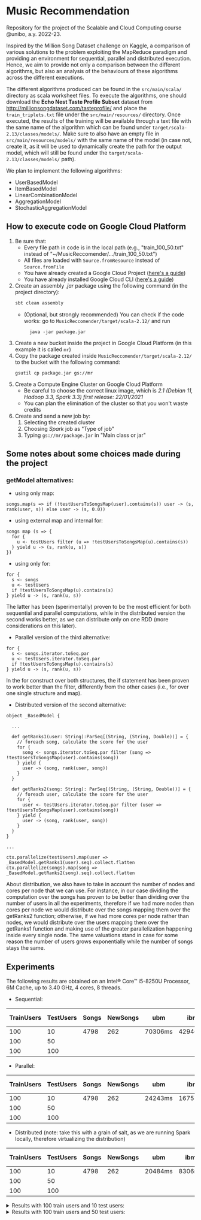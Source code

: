 # Music Recommendation
Repository for the project of the Scalable and Cloud Computing course @unibo, a.y. 2022-23.

Inspired by the Million Song Dataset challenge on Kaggle, a comparison of various solutions to the problem
exploiting the MapReduce paradigm and providing an environment for sequential, parallel and distributed
execution. Hence, we aim to provide not only a comparison between the different algorithms, but also an
analysis of the behaviours of these algorithms across the different executions.

The different algorithms produced can be found in the `src/main/scala/` directory as scala worksheet
files. To execute the algorithms, one should download the <b>Echo Nest Taste Profile Subset</b> dataset from
http://millionsongdataset.com/tasteprofile/ and place the `train_triplets.txt` file under the `src/main/resources/`
directory. Once executed, the results of the training will be available through a text file with the same name of the
algorithm which can be found under `target/scala-2.13/classes/models/`. Make sure to also have an empty file in
`src/main/resources/models/` with the same name of the model (in case not, create it, as it will be used to dynamically
create the path for the output model, which will still be found under the `target/scala-2.13/classes/models/` path).

We plan to implement the following algorithms:
- UserBasedModel
- ItemBasedModel
- LinearCombinationModel
- AggregationModel
- StochasticAggregationModel

## How to execute code on Google Cloud Platform
1. Be sure that:
    * Every file path in code is in the local path (e.g., "train_100_50.txt" instead of "~/MusicReccomender/.../train_100_50.txt")
    * All files are loaded with `Source.fromResource` instead of `Source.fromFile`
    * You have already created a Google Cloud Project ([here's a guide](https://cloud.google.com/dataproc/docs/guides/setup-project))
    * You have already installed Google Cloud CLI ([here's a guide](https://cloud.google.com/sdk/docs/install))
2. Create an assembly *.jar* package using the following command (in the project directory):
   ```sh
   sbt clean assembly
   ```
   * (Optional, but strongly recommended) You can check if the code works: go to `MusicReccomender/target/scala-2.12/` and run
     ```shell
       java -jar package.jar
       ```
3. Create a new bucket inside the project in Google Cloud Platform (in this example it is called `mr`)
4. Copy the package created inside `MusicReccomender/target/scala-2.12/` to the bucket with the following command:
   ```shell
   gsutil cp package.jar gs://mr
   ```
5. Create a Compute Engine Cluster on Google Cloud Platform
    * Be careful to choose the correct linux image, which is *2.1 (Debian 11, Hadoop 3.3, Spark 3.3) first release: 22/01/2021*
    * You can plan the elimination of the cluster so that you won't waste credits 
6. Create and send a new job by:
   1. Selecting the created cluster
   2. Choosing *Spark* job  as "Type of job"
   3. Typing `gs://mr/package.jar` in "Main class or jar" 

## Some notes about some choices made during the project

### getModel alternatives:

- using only map:

```
songs.map(s => if (!testUsersToSongsMap(user).contains(s)) user -> (s, rank(user, s)) else user -> (s, 0.0))
```

- using external map and internal for:

```
songs map (s => {
  for {
    u <- testUsers filter (u => !testUsersToSongsMap(u).contains(s))
  } yield u -> (s, rank(u, s))
})
```

- using only for:

```
for {
  s <- songs
  u <- testUsers
  if !testUsersToSongsMap(u).contains(s)
} yield u -> (s, rank(u, s))
```

The latter has been (sperimentally) proven to be the most efficient for both sequential and parallel computations, while in the distributed version the second works better, as we can distribute only on one RDD (more considerations on this later).

- Parallel version of the third alternative:

```
for {
  s <- songs.iterator.toSeq.par
  u <- testUsers.iterator.toSeq.par
  if !testUsersToSongsMap(u).contains(s)
} yield u -> (s, rank(u, s))
```

In the for construct over both structures, the if statement has been proven to work better than the filter, differently from the other cases (i.e., for over one single structure and map).

- Distributed version of the second alternative:

```
object _BasedModel {

  ...

  def getRanks1(user: String):ParSeq[(String, (String, Double))] = {
    // foreach song, calculate the score for the user
    for {
      song <- songs.iterator.toSeq.par filter (song => !testUsersToSongsMap(user).contains(song))
    } yield {
      user -> (song, rank(user, song))
    }
  }

  def getRanks2(song: String): ParSeq[(String, (String, Double))] = {
    // foreach user, calculate the score for the user
    for {
      user <- testUsers.iterator.toSeq.par filter (user => !testUsersToSongsMap(user).contains(song))
    } yield {
      user -> (song, rank(user, song))
    }
  }
}

...

ctx.parallelize(testUsers).map(user => _BasedModel.getRanks1(user).seq).collect.flatten
ctx.parallelize(songs).map(song => _BasedModel.getRanks2(song).seq).collect.flatten

```

About distribution, we also have to take in account the number of nodes and cores per node that we can use. For
instance, in our case dividing the computation over the songs has proven to be better than dividing over the number of
users in all the experiments, therefore if we had more nodes than cores per node we would distribute over the songs
mapping them over the getRanks2 function; otherwise, if we had more cores per node rather than nodes, we would
distribute over the users mapping them over the getRanks1 function and making use of the greater parallelization
happening inside every single node. The same valuations stand in case for some reason the number of users grows
exponentially while the number of songs stays the same.

## Experiments

The following results are obtained on an Intel® Core™ i5-8250U Processor, 6M Cache, up to 3.40 GHz, 4 cores, 8 threads.

- Sequential:

| TrainUsers | TestUsers | Songs   | NewSongs | ubm     | ibm          | lcm   | am    | scm  | mAP (mean) |
|------------|-----------|---------|----------|---------|--------------|-------|-------|------|------------|
| 100        | 10        | 4798    | 262      | 70306ms | 42946ms      | 33ms  | 48ms  | 68ms | 243        |
| 100        | 50        |         |          |         |              |       |       |      |            |
| 100        | 100       |         |          |         |              |       |       |      |            |


- Parallel:

| TrainUsers | TestUsers | Songs   | NewSongs | ubm     | ibm       | lcm  | am   | scm  | mAP (mean) |
|------------|-----------|---------|----------|---------|-----------|------|------|------|------------|
| 100        | 10        | 4798    | 262      | 24243ms | 16757ms   | 20ms | 48ms | 15ms | 200        |
| 100        | 50        |         |          |         |           |      |      |      |            |
| 100        | 100       |         |          |         |           |      |      |      |            |

- Distributed (note: take this with a grain of salt, as we are running Spark locally, therefore virtualizing the
distribution)

| TrainUsers | TestUsers | Songs   | NewSongs | ubm     | ibm      | lcm    | acm    | scm    | mAP (mean) |
|------------|-----------|---------|----------|---------|----------|--------|--------|--------|------------|
| 100        | 10        | 4798    | 262      | 20484ms | 8306ms   | 346ms  | 317ms  | 327ms  | 424        |
| 100        | 50        |         |          |         |          |        |        |        |            |
| 100        | 100       |         |          |         |          |        |        |        |            |


<details> 
<summary>Results with 100 train users and 10 test users: </summary>

- Songs: 4798
- New songs: 262
- Elapsed time for (Sequential) user-based model:	               70306ms (70306563208ns)
- Elapsed time for (Parallel) user-based model:	                   24243ms (24243114162ns)
- Elapsed time for (Distributed) user-based:	                   20484ms (20484129170ns)
- Elapsed time for (Sequential) item-based model:	               42946ms (42946929802ns)
- Elapsed time for (Parallel) item-based model:	                   16757ms (16757097299ns)
- Elapsed time for (Distributed) item-based:	                   8306ms (8306233090ns)
- Elapsed time for (Sequential) linear-combination model:	       33ms (33932444ns)
- Elapsed time for (Parallel) linear-combination model:	           20ms (20231505ns)
- Elapsed time for (Distributed) linear combination:	           346ms (346816304ns)
- Elapsed time for (Sequential) aggregation model:	               48ms (48108313ns)
- Elapsed time for (Parallel) aggregation model:	               48ms (33782193ns)
- Elapsed time for (Distributed) aggregation model:	               317ms (317630317ns)
- Elapsed time for (Sequential) stochastic-combination model:	   68ms (68734158ns)
- Elapsed time for (Parallel) stochastic-combination model:	       15ms (15197487ns)
- Elapsed time for (Distributed) stochastic combination model:	   327ms (327777721ns)
- Elapsed time for (Sequential) user-based model mAP:	           402ms (402353187ns)
- Elapsed time for (Parallel) user-based model mAP:	               103ms (103165666ns)
- Elapsed time for (Distributed) user-based model mAP:	           442ms (442476757ns)
- Elapsed time for (Sequential) item-based model mAP:	           381ms (381242749ns)
- Elapsed time for (Parallel) item-based model mAP:	               137ms (137563038ns)
- Elapsed time for (Distributed) item-based model mAP:	           543ms (543726507ns)
- Elapsed time for (Sequential) linear-combination model mAP:	   368ms (368713505ns)
- Elapsed time for (Parallel) linear-combination model mAP:	       125ms (125495310ns)
- Elapsed time for (Distributed) linear-combination model mAP: 	   470ms (470986546ns)
- Elapsed time for (Sequential) aggregation model mAP:	           292ms (292283656ns)
- Elapsed time for (Parallel) aggregation model mAP:	           116ms (116204575ns)
- Elapsed time for (Distributed) aggregation model mAP:	           301ms (301007479ns)
- Elapsed time for (Sequential) stochastic-combination model mAP:  266ms (266682633ns)
- Elapsed time for (Parallel) stochastic-combination model mAP:	   106ms (106843791ns)
- Elapsed time for (Distributed) stochastic-combination model mAP: 363ms (363570856ns)
- (Sequential) user-based model mAP:              0.06180479825517996
- (Parallel) user-based model mAP:                0.06180479825517996
- (Distributed) user-based model mAP:             0.06180479825517996
- (Sequential) item-based model mAP:              0.09904580152671755
- (Parallel) item-based model mAP:                0.09904580152671755
- (Distributed) item-based model mAP:             0.09904580152671755
- (Sequential) linear-combination model mAP:      0.1025445292620865
- (Parallel) linear-combination model mAP:        0.1025445292620865
- (Distributed) linear-combination model mAP:     0.1025445292620865
- (Sequential) aggregation model model mAP:       0.06371319520174483
- (Parallel) aggregation model model mAP:         0.06371319520174483
- (Distributed) aggregation model mAP:            0.06371319520174483
- (Sequential) stochastic-combination model mAP:  0.08207015630679752
- (Parallel) stochastic-combination model mAP:    0.06825699745547072
- (Distributed) stochastic-combination model mAP: 0.07147400945110868

</details>

<details> 
<summary>Results with 100 train users and 50 test users: </summary>

- Songs: 5679
- New songs: 1394
- Elapsed time for (Sequential) user-based model:	374630ms (374630845903ns)
- Elapsed time for (Parallel) user-based model:	146603ms (146603574752ns)
- Elapsed time for (Distributed) user-based:	159641ms (159641764767ns)
- Elapsed time for (Sequential) item-based model:	353796ms (353796608452ns)
- Elapsed time for (Parallel) item-based model:	130463ms (130463916802ns)
- Elapsed time for (Distributed) item-based:	57379ms (57379093539ns)
- Elapsed time for (Sequential) linear-combination model:	188ms (188591689ns)
- Elapsed time for (Parallel) linear-combination model:	70ms (70933863ns)
- Elapsed time for (Distributed) linear combination:	1639ms (1639905193ns)
- Elapsed time for (Sequential) aggregation model:	215ms (215796866ns)
- Elapsed time for (Parallel) aggregation model:	90ms (90899347ns)
- Elapsed time for (Distributed) aggregation model:	1967ms (1967123282ns)
- Elapsed time for (Sequential) stochastic-combination model:	197ms (197256430ns)
- Elapsed time for (Parallel) stochastic-combination model:	67ms (67110347ns)
- Elapsed time for (Distributed) stochastic combination model:	1455ms (1455052214ns)
- Elapsed time for (Sequential) user-based model mAP:	4154ms (4154328799ns)
- Elapsed time for (Parallel) user-based model mAP:	5388ms (5388756257ns)
- Elapsed time for (Distributed) user-based model mAP:	3189ms (3189744204ns)
- Elapsed time for (Sequential) item-based model mAP:	7929ms (7929328754ns)
- Elapsed time for (Parallel) item-based model mAP:	4666ms (4666105455ns)
- Elapsed time for (Distributed) item-based model mAP:	3467ms (3467286334ns)
- Elapsed time for (Sequential) linear-combination model mAP:	8730ms (8730951507ns)
- Elapsed time for (Parallel) linear-combination model mAP:	8747ms (8747878751ns)
- Elapsed time for (Distributed) linear-combination model mAP:	3189ms (3189329434ns)
- Elapsed time for (Sequential) aggregation model mAP:	9618ms (9618035020ns)
- Elapsed time for (Parallel) aggregation model mAP:	10289ms (10289362589ns)
- Elapsed time for (Distributed) aggregation model mAP:	4063ms (4063062935ns)
- Elapsed time for (Sequential) stochastic-combination model mAP:	7533ms (7533225340ns)
- Elapsed time for (Parallel) stochastic-combination model mAP:	8251ms (8251520983ns)
- Elapsed time for (Distributed) stochastic-combination model mAP:	3105ms (3105353846ns)
- (Sequential) user-based model mAP: 0.03201406830127337
- (Parallel) user-based model mAP: 0.03201406830127337
- (Distributed) user-based model mAP: 0.03201406830127337
- (Sequential) item-based model mAP: 0.07304353273841559
- (Parallel) item-based model mAP: 0.07304353273841559
- (Distributed) item-based model mAP: 0.07304353273841559
- (Sequential) linear-combination model mAP: 0.07322915733221809
- (Parallel) linear-combination model mAP: 0.07322915733221809
- (Distributed) linear-combination model mAP: 0.07322915733221809
- (Sequential) aggregation model model mAP: 0.04614277953880507
- (Parallel) aggregation model mAP: 0.04614277953880507
- (Distributed) aggregation model model mAP: 0.04614277953880507
- (Sequential) stochastic-combination model mAP: 0.05195357443498845
- (Parallel) stochastic-combination model mAP: 0.04643028442392522
- (Distributed) stochastic-combination model mAP: 0.04848375582442813

</details>